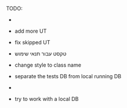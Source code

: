 TODO:

-
- add more UT
- fix skipped UT
- טקסט עבור תנאי שימוש
- change style to class name


- separate the tests DB from local running DB
-
- try to work with a local DB
